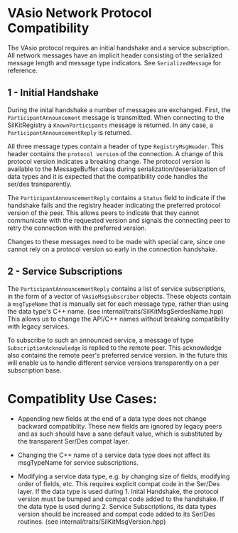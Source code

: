VAsio Network Protocol Compatibility
====================================
The VAsio protocol requires an initial handshake and a service subscription.
All network messages have an implicit header consisting of the serialized message length
and message type indicators. See `SerializedMessage` for reference.

1 - Initial Handshake
--------------------

During the inital handshake a number of messages are exchanged.
First, the `ParticipantAnnouncement` message is transmitted.
When connecting to the SilKitRegistry a `KnownParticipants` message is returned.
In any case, a `ParticipantAnnouncementReply` is returned.

All three message types contain a header of type `RegistryMsgHeader`.
This header contains the `protocol version` of the connection.
A change of this protocol version indicates a breaking change.
The protocol version is available to the MessageBuffer class during
serialization/deserialization of data types and it is expected that
the compatibility code handles the ser/des transparently. 

The `ParticipantAnnouncementReply` contains a `Status` field to indicate if the handshake fails and the
registry header indicating the preferred protocol version of the peer.
This allows peers to indicate that they cannot communicate with the requested version and signals
the connecting peer to retry the connection with the preferred version.

Changes to these messages need to be made with special care, since 
one cannot rely on a protocol version so early in the connection handshake.

2 - Service Subscriptions
------------------------

The `ParticipantAnnouncementReply` contains a list of service subscriptions,
in the form of a vector of `VAsioMsgSubscriber` objects.
These objects contain a `msgTypeName` that is manually set for each message type,
rather than using the data type's C++ name. (see internal/traits/SilKitMsgSerdesName.hpp)
This allows us to change the API/C++ names without breaking compatibility with legacy services.

To subscribe to such an announced service, a message of type `SubscriptionAcknowledge` is
replied to the remote peer. This acknowledge also contains the remote peer's preferred service version.
In the future this will enable us to handle different service versions transparently on a per subscription base.

Compatiblity Use Cases:
=======================

- Appending new fields at the end of a data type does not change backward compatiblity.
  These new fields are ignored by legacy peers and as such should have a sane default value, which is substituted by the 
  transparent Ser/Des compat layer.

- Changing the C++ name of a service data type does not affect its msgTypeName for service subscriptions.

- Modifying a service data type, e.g. by changing size of fields, modifying order of fields, etc.
  This requires explicit compat code in the Ser/Des layer.
  If the data type is used during 1. Inital Handshake, the protocol version must be bumped and 
  compat code added to the handshake.
  If the data type is used during 2. Service Subscriptions, its data types version should be increased
  and compat code added to its Ser/Des routines. (see internal/traits/SilKitMsgVersion.hpp)


